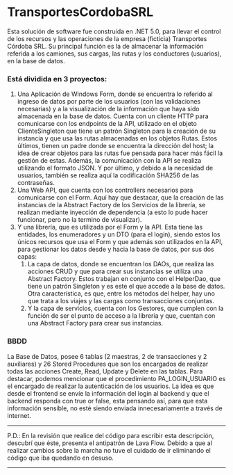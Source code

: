 # TransportesCordobaSRL

Esta solución de software fue construida en .NET 5.0, para llevar el control de los recursos y las operaciones de la empresa (ficticia) Transportes Córdoba SRL. Su principal función es la de almacenar la información referida a los camiones, sus cargas, las rutas y los conductores (usuarios), en la base de datos.

### Está dividida en 3 proyectos:

1. Una Aplicación de Windows Form, donde se encuentra lo referido al ingreso de datos por parte de los usuarios (con las validaciones necesarias) y a la visualización de la información que haya sido almacenada en la base de datos. Cuenta con un cliente HTTP para comunicarse con los endpoints de la API, utilizado en el objeto ClienteSingleton que tiene un patrón Singleton para la creación de su instancia y que usa las rutas almacenadas en los objetos Rutas. Estos últimos, tienen un padre donde se encuentra la dirección del host; la idea de crear objetos para las rutas fue pensada para hacer más fácil la gestión de estas. Además, la comunicación con la API se realiza utilizando el formato JSON. Y por último, y debido a la necesidad de usuarios, también se realiza aquí la codificación SHA256 de las contraseñas.
2. Una Web API, que cuenta con los controllers necesarios para comunicarse con el Form. Aquí hay que destacar, que la creación de las instancias de la Abstract Factory de los Servicios de la librería, se realizan mediante inyección de dependencia (a esto lo pude hacer funcionar, pero no la termino de visualizar).
3. Y una librería, que es utilizada por el Form y la API. Esta tiene las entidades, los enumeradores y un DTO (para el login), siendo estos los únicos recursos que usa el Form y que además son utilizados en la API, para gestionar los datos desde y hacia la base de datos, por sus dos capas:
    1. La capa de datos, donde se encuentran los DAOs, que realiza las acciones CRUD y que para crear sus instancias se utiliza una Abstract Factory. Estos trabajan en conjunto con el HelperDao, que tiene un patrón Singleton y es este el que accede a la base de datos. Otra característica, es que, entre los métodos del helper, hay uno que trata a los viajes y las cargas como transacciones conjuntas.
    2. Y la capa de servicios, cuenta con los Gestores, que cumplen con la función de ser el punto de acceso a la librería y que, cuentan con una Abstract Factory para crear sus instancias.

### BBDD

La Base de Datos, posee 6 tablas (2 maestras, 2 de transacciones y 2 auxiliares) y 26 Stored Procedures que son los encargados de realizar todas las acciones Create, Read, Update y Delete en las tablas. Para destacar, podemos mencionar que el procedimiento PA_LOGIN_USUARIO es el encargado de realizar la autenticación de los usuarios. La idea es que desde el frontend se envíe la información del login al backend y que el backend responda con true or false, esta pensando así, para que esta información sensible, no esté siendo enviada innecesariamente a través de internet.

---

P.D.: En la revisión que realice del código para escribir esta descripción, descubrí que éste, presenta el antipatrón de Lava Flow. Debido a que al realizar cambios sobre la marcha no tuve el cuidado de ir eliminando el código que iba quedando en desuso.

---

